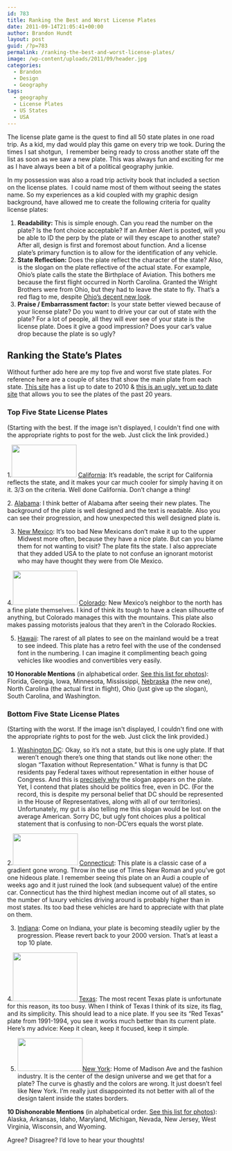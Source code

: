 ```yaml
---
id: 783
title: Ranking the Best and Worst License Plates
date: 2011-09-14T21:05:41+00:00
author: Brandon Hundt
layout: post
guid: /?p=783
permalink: /ranking-the-best-and-worst-license-plates/
image: /wp-content/uploads/2011/09/header.jpg
categories:
  - Brandon
  - Design
  - Geography
tags:
  - geography
  - License Plates
  - US States
  - USA
---
```

The license plate game is the quest to find all 50 state plates in one road trip. As a kid, my dad would play this game on every trip we took. During the times I sat shotgun,  I remember being ready to cross another state off the list as soon as we saw a new plate. This was always fun and exciting for me as I have always been a bit of a political geography junkie.<!--more-->

In my possession was also a road trip activity book that included a section on the license plates.  I could name most of them without seeing the states name. So my experiences as a kid coupled with my graphic design background, have allowed me to create the following criteria for quality license plates:

  1. **Readability:** This is simple enough. Can you read the number on the plate? Is the font choice acceptable? If an Amber Alert is posted, will you be able to ID the perp by the plate or will they escape to another state? After all, design is first and foremost about function. And a license plate’s primary function is to allow for the identification of any vehicle.
  2. **State Reflection:** Does the plate reflect the character of the state? Also, is the slogan on the plate reflective of the actual state. For example, Ohio’s plate calls the state the Birthplace of Aviation. This bothers me because the first flight occurred in North Carolina. Granted the Wright Brothers were from Ohio, but they had to leave the state to fly. That’s a red flag to me, despite [Ohio’s decent new look](http://www.15q.net/us4/oh11.jpg).
  3. **Praise / Embarrassment factor:** Is your state better viewed because of your license plate? Do you want to drive your car out of state with the plate? For a lot of people, all they will ever see of your state is the license plate. Does it give a good impression? Does your car’s value drop because the plate is so ugly?

## Ranking the State’s Plates

Without further ado here are my top five and worst five state plates. For reference here are a couple of sites that show the main plate from each state. [This site](http://www.15q.net/curr.html) has a list up to date to 2010 & [this is an ugly, yet up to date site](http://www.worldlicenseplates.com/world/NA_USAX.html) that allows you to see the plates of the past 20 years.

### Top Five State License Plates

(Starting with the best. If the image isn't displayed, I couldn't find one with the appropriate rights to post for the web. Just click the link provided.)

1.<img class="alignright size-full wp-image-788" title="California_license_plate" src="http://rachel.brandonhundt.com/wp-content/uploads/2011/09/California_license_plate.jpg" alt="" width="150" height="75" /> [California](http://www.15q.net/us1/ca02.jpg): It’s readable, the script for California reflects the state, and it makes your car much cooler for simply having it on it. 3/3 on the criteria. Well done California. Don’t change a thing!

2. [Alabama](http://www.worldlicenceplates.com/usa/US_ALXX.html): I think better of Alabama after seeing their new plates. The background of the plate is well designed and the text is readable. Also you can see their progression, and how unexpected this well designed plate is.

3. [New Mexico](http://www.15q.net/us4/nm00a.jpg): It’s too bad New Mexicans don’t make it up to the upper Midwest more often, because they have a nice plate. But can you blame them for not wanting to visit? The plate fits the state. I also appreciate that they added USA to the plate to not confuse an ignorant motorist who may have thought they were from Ole Mexico.

4.<img class="alignright size-full wp-image-792" title="Colorado_license_plate" src="http://rachel.brandonhundt.com/wp-content/uploads/2011/09/Colorado_license_plate-e1316051922149.jpg" alt="" width="149" height="79" /> [Colorado](http://www.15q.net/us1/co01.jpg): New Mexico’s neighbor to the north has a fine plate themselves. I kind of think its tough to have a clean silhouette of anything, but Colorado manages this with the mountains. This plate also makes passing motorists jealous that they aren’t in the Colorado Rockies.

5. [Hawaii](http://www.15q.net/us2/hi94.jpg): The rarest of all plates to see on the mainland would be a treat to see indeed. This plate has a retro feel with the use of the condensed font in the numbering. I can imagine it complimenting beach going vehicles like woodies and convertibles very easily.

**10 Honorable Mentions** (in alphabetical order. [See this list for photos](http://www.15q.net/curr.html)): Florida, Georgia, Iowa, Minnesota, Mississippi, [Nebraska](http://www.worldlicenceplates.com/usa/US_NEXX.html) (the new one), North Carolina (the actual first in flight), Ohio (just give up the slogan), South Carolina, and Washington.

### Bottom Five State License Plates

(Starting with the worst. If the image isn't displayed, I couldn't find one with the appropriate rights to post for the web. Just click the link provided.)

1. [Washington DC](http://www.15q.net/us1/dc03.jpg): Okay, so it’s not a state, but this is one ugly plate. If that weren’t enough there’s one thing that stands out like none other: the slogan “Taxation without Representation.” What is funny is that DC residents pay Federal taxes without representation in either house of Congress. And this is [precisely why](http://en.wikipedia.org/wiki/No_taxation_without_representation) the slogan appears on the plate. Yet, I contend that plates should be politics free, even in DC. (For the record, this is despite my personal belief that DC should be represented in the House of Representatives, along with all of our territories). Unfortunately, my gut is also telling me this slogan would be lost on the average American. Sorry DC, but ugly font choices plus a political statement that is confusing to non-DC’ers equals the worst plate.

2.<img class="alignright size-full wp-image-793" title="Connecticut_license_plate" src="http://rachel.brandonhundt.com/wp-content/uploads/2011/09/Connecticut_license_plate-e1316052130441.jpg" alt="" width="150" height="73" /> [Connecticut](http://www.15q.net/us1/ct02.jpg): This plate is a classic case of a gradient gone wrong. Throw in the use of Times New Roman and you’ve got one hideous plate. I remember seeing this plate on an Audi a couple of weeks ago and it just ruined the look (and subsequent value) of the entire car. Connecticut has the third highest median income out of all states, so the number of luxury vehicles driving around is probably higher than in most states. Its too bad these vehicles are hard to appreciate with that plate on them.

3. [Indiana](http://www.worldlicenceplates.com/usa/US_INXX.html): Come on Indiana, your plate is becoming steadily uglier by the progression. Please revert back to your 2000 version. That’s at least a top 10 plate.

4.<img class="alignright size-full wp-image-794" title="TXLicensePlate2009version" src="http://rachel.brandonhundt.com/wp-content/uploads/2011/09/TXLicensePlate2009version-e1316052184251.jpg" alt="" width="149" height="112" /> [Texas](http://www.worldlicenceplates.com/usa/US_TXXX.html): The most recent Texas plate is unfortunate for this reason, its too busy. When I think of Texas I think of its size, its flag, and its simplicity. This should lead to a nice plate. If you see its “Red Texas” plate from 1991-1994, you see it works much better than its current plate. Here’s my advice: Keep it clean, keep it focused, keep it simple.

5. [<img class="alignright size-full wp-image-795" title="800px-New_York_plate_04-2010" src="http://rachel.brandonhundt.com/wp-content/uploads/2011/09/800px-New_York_plate_04-2010-e1316052231717.png" alt="" width="150" height="76" />New York](http://www.15q.net/us4/ny10.jpg): Home of Madison Ave and the fashion industry. It is the center of the design universe and we get that for a plate? The curve is ghastly and the colors are wrong. It just doesn’t feel like New York. I’m really just disappointed its not better with all of the design talent inside the states borders.

**10 Dishonorable Mentions** (in alphabetical order. [See this list for photos](http://www.15q.net/curr.html)): Alaska, Arkansas, Idaho, Maryland, Michigan, Nevada, New Jersey, West Virginia, Wisconsin, and Wyoming.

Agree? Disagree? I’d love to hear your thoughts!
